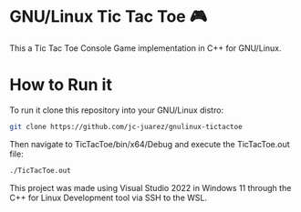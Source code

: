 # GNU/Linux Tic Tac Toe 🎮
This a Tic Tac Toe Console Game implementation in C++ for GNU/Linux.


How to Run it
==========

To run it clone this repository into your GNU/Linux distro:

```bash
git clone https://github.com/jc-juarez/gnulinux-tictactoe
```

Then navigate to TicTacToe/bin/x64/Debug and execute the TicTacToe.out file:

```bash
./TicTacToe.out
```

This project was made using Visual Studio 2022 in Windows 11 through the C++ for Linux Development tool via SSH to the WSL.
